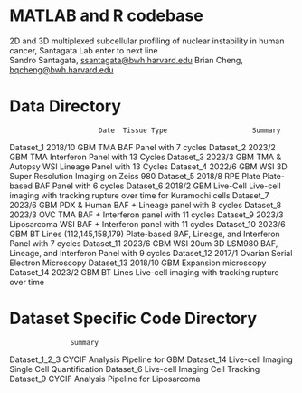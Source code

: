 # MATLAB and R codebase
2D and 3D multiplexed subcellular profiling of nuclear instability in human cancer, Santagata Lab enter to next line  
Sandro Santagata, ssantagata@bwh.harvard.edu
Brian Cheng, bqcheng@bwh.harvard.edu

# Data Directory
                          Date	Tissue Type	                    Summary
Dataset_1	              2018/10	GBM TMA 	                    BAF Panel with 7 cycles
Dataset_2	              2023/2	GBM TMA 	                    Interferon Panel with 13 Cycles
Dataset_3	              2023/3	GBM TMA & Autopsy WSI 	        Lineage Panel with 13 Cycles
Dataset_4	              2022/6	GBM WSI	                    3D Super Resolution Imaging on Zeiss 980
Dataset_5	              2018/8	RPE Plate	                    Plate-based BAF Panel with 6 cycles
Dataset_6	              2018/2	GBM Live-Cell	        Live-cell imaging with tracking rupture over time for Kuramochi cells
Dataset_7	              2023/6	GBM PDX & Human                 BAF + Lineage panel with 8 cycles
Dataset_8	              2023/3	OVC TMA	                    BAF + Interferon panel with 11 cycles
Dataset_9	              2023/3	Liposarcoma WSI	        BAF + Interferon panel with 11 cycles
Dataset_10	              2023/6	GBM BT Lines (112,145,158,179)  Plate-based BAF, Lineage, and Interferon Panel with 7 cycles
Dataset_11	              2023/6	GBM WSI 20um	        3D LSM980 BAF, Lineage, and Interferon Panel with 9 cycles
Dataset_12	              2017/1	Ovarian	                    Serial Electron Microscopy
Dataset_13	              2018/10	GBM	                    Expansion microscopy
Dataset_14	              2023/2	GBM BT Lines	        Live-cell imaging with tracking rupture over time

# Dataset Specific Code Directory
                   Summary
Dataset_1_2_3      CYCIF Analysis Pipeline for GBM 
Dataset_14         Live-cell Imaging Single Cell Quantification
Dataset_6          Live-cell Imaging Cell Tracking
Dataset_9          CYCIF Analysis Pipeline for Liposarcoma 
